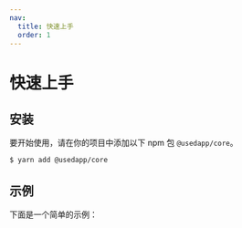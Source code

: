 ```yaml
---
nav:
  title: 快速上手
  order: 1
---
```


# 快速上手

## 安装

要开始使用，请在你的项目中添加以下 npm 包 `@usedapp/core`。

```sh
$ yarn add @usedapp/core
```

## 示例

下面是一个简单的示例：

<code src="../demos/Simple/index.tsx"></code>
